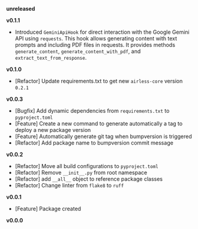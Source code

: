 **unreleased**

**v0.1.1**

- Introduced `GeminiApiHook` for direct interaction with the Google Gemini API using `requests`. This hook allows generating content with text prompts and including PDF files in requests. It provides methods `generate_content`, `generate_content_with_pdf`, and `extract_text_from_response`.

**v0.1.0**
- [Refactor] Update requirements.txt to get new `airless-core` version `0.2.1`

**v0.0.3**
- [Bugfix] Add dynamic dependencies from `requirements.txt` to `pyproject.toml`
- [Feature] Create a new command to generate automatically a tag to deploy a new package version
- [Feature] Automatically generate git tag when bumpversion is triggered
- [Refactor] Add package name to bumpversion commit message

**v0.0.2**
- [Refactor] Move all build configurations to `pyproject.toml`
- [Refactor] Remove `__init__.py` from root namespace
- [Refactor] add `__all__` object to reference package classes
- [Refactor] Change linter from `flake8` to `ruff`

**v0.0.1**
- [Feature] Package created

**v0.0.0**
